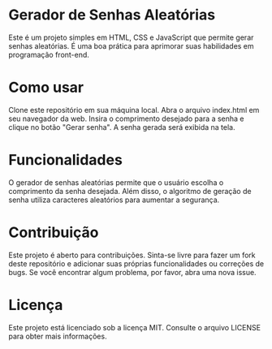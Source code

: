 # Gerador de Senhas Aleatórias

Este é um projeto simples em HTML, CSS e JavaScript que permite gerar senhas aleatórias. É uma boa prática para aprimorar suas habilidades em programação front-end.

# Como usar

Clone este repositório em sua máquina local.
Abra o arquivo index.html em seu navegador da web.
Insira o comprimento desejado para a senha e clique no botão "Gerar senha".
A senha gerada será exibida na tela.

# Funcionalidades

O gerador de senhas aleatórias permite que o usuário escolha o comprimento da senha desejada. Além disso, o algoritmo de geração de senha utiliza caracteres aleatórios para aumentar a segurança.

# Contribuição

Este projeto é aberto para contribuições. Sinta-se livre para fazer um fork deste repositório e adicionar suas próprias funcionalidades ou correções de bugs. Se você encontrar algum problema, por favor, abra uma nova issue.

# Licença

Este projeto está licenciado sob a licença MIT. Consulte o arquivo LICENSE para obter mais informações.
